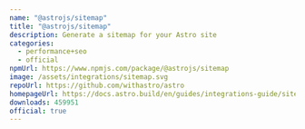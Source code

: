 ```yaml
---
name: "@astrojs/sitemap"
title: "@astrojs/sitemap"
description: Generate a sitemap for your Astro site
categories:
  - performance+seo
  - official
npmUrl: https://www.npmjs.com/package/@astrojs/sitemap
image: /assets/integrations/sitemap.svg
repoUrl: https://github.com/withastro/astro
homepageUrl: https://docs.astro.build/en/guides/integrations-guide/sitemap/
downloads: 459951
official: true
---
```

